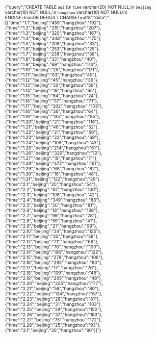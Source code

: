 {"query":"CREATE TABLE `aqi` (\n  `time` varchar(20) NOT NULL,\n  `beijing` varchar(10) NOT NULL,\n  `hangzhou` varchar(10) NOT NULL\n) ENGINE=InnoDB DEFAULT CHARSET=utf8","data":"[{\"time\":\"1.1\",\"beijing\":\"459\",\"hangzhou\":\"192\"},{\"time\":\"1.2\",\"beijing\":\"215\",\"hangzhou\":\"207\"},{\"time\":\"1.3\",\"beijing\":\"320\",\"hangzhou\":\"167\"},{\"time\":\"1.4\",\"beijing\":\"348\",\"hangzhou\":\"175\"},{\"time\":\"1.5\",\"beijing\":\"206\",\"hangzhou\":\"33\"},{\"time\":\"1.6\",\"beijing\":\"253\",\"hangzhou\":\"25\"},{\"time\":\"1.7\",\"beijing\":\"238\",\"hangzhou\":\"38\"},{\"time\":\"1.8\",\"beijing\":\"33\",\"hangzhou\":\"40\"},{\"time\":\"1.9\",\"beijing\":\"69\",\"hangzhou\":\"114\"},{\"time\":\"1.10\",\"beijing\":\"25\",\"hangzhou\":\"171\"},{\"time\":\"1.11\",\"beijing\":\"83\",\"hangzhou\":\"49\"},{\"time\":\"1.12\",\"beijing\":\"45\",\"hangzhou\":\"36\"},{\"time\":\"1.13\",\"beijing\":\"30\",\"hangzhou\":\"56\"},{\"time\":\"1.14\",\"beijing\":\"19\",\"hangzhou\":\"65\"},{\"time\":\"1.15\",\"beijing\":\"64\",\"hangzhou\":\"24\"},{\"time\":\"1.16\",\"beijing\":\"117\",\"hangzhou\":\"71\"},{\"time\":\"1.17\",\"beijing\":\"202\",\"hangzhou\":\"103\"},{\"time\":\"1.18\",\"beijing\":\"36\",\"hangzhou\":\"64\"},{\"time\":\"1.19\",\"beijing\":\"135\",\"hangzhou\":\"85\"},{\"time\":\"1.20\",\"beijing\":\"21\",\"hangzhou\":\"116\"},{\"time\":\"1.21\",\"beijing\":\"46\",\"hangzhou\":\"52\"},{\"time\":\"1.22\",\"beijing\":\"21\",\"hangzhou\":\"66\"},{\"time\":\"1.23\",\"beijing\":\"22\",\"hangzhou\":\"69\"},{\"time\":\"1.24\",\"beijing\":\"108\",\"hangzhou\":\"43\"},{\"time\":\"1.25\",\"beijing\":\"214\",\"hangzhou\":\"61\"},{\"time\":\"1.26\",\"beijing\":\"326\",\"hangzhou\":\"72\"},{\"time\":\"1.27\",\"beijing\":\"19\",\"hangzhou\":\"71\"},{\"time\":\"1.28\",\"beijing\":\"472\",\"hangzhou\":\"61\"},{\"time\":\"1.29\",\"beijing\":\"68\",\"hangzhou\":\"82\"},{\"time\":\"1.30\",\"beijing\":\"16\",\"hangzhou\":\"48\"},{\"time\":\"1.31\",\"beijing\":\"122\",\"hangzhou\":\"29\"},{\"time\":\"2.1\",\"beijing\":\"20\",\"hangzhou\":\"54\"},{\"time\":\"2.2\",\"beijing\":\"62\",\"hangzhou\":\"100\"},{\"time\":\"2.3\",\"beijing\":\"108\",\"hangzhou\":\"42\"},{\"time\":\"2.4\",\"beijing\":\"349\",\"hangzhou\":\"88\"},{\"time\":\"2.5\",\"beijing\":\"20\",\"hangzhou\":\"81\"},{\"time\":\"2.6\",\"beijing\":\"18\",\"hangzhou\":\"136\"},{\"time\":\"2.7\",\"beijing\":\"99\",\"hangzhou\":\"28\"},{\"time\":\"2.8\",\"beijing\":\"59\",\"hangzhou\":\"41\"},{\"time\":\"2.9\",\"beijing\":\"21\",\"hangzhou\":\"99\"},{\"time\":\"2.10\",\"beijing\":\"24\",\"hangzhou\":\"125\"},{\"time\":\"2.11\",\"beijing\":\"30\",\"hangzhou\":\"58\"},{\"time\":\"2.12\",\"beijing\":\"71\",\"hangzhou\":\"69\"},{\"time\":\"2.13\",\"beijing\":\"70\",\"hangzhou\":\"100\"},{\"time\":\"2.14\",\"beijing\":\"196\",\"hangzhou\":\"122\"},{\"time\":\"2.15\",\"beijing\":\"278\",\"hangzhou\":\"106\"},{\"time\":\"2.16\",\"beijing\":\"292\",\"hangzhou\":\"80\"},{\"time\":\"2.17\",\"beijing\":\"17\",\"hangzhou\":\"76\"},{\"time\":\"2.18\",\"beijing\":\"109\",\"hangzhou\":\"48\"},{\"time\":\"2.19\",\"beijing\":\"205\",\"hangzhou\":\"48\"},{\"time\":\"2.20\",\"beijing\":\"205\",\"hangzhou\":\"77\"},{\"time\":\"2.21\",\"beijing\":\"58\",\"hangzhou\":\"80\"},{\"time\":\"2.22\",\"beijing\":\"124\",\"hangzhou\":\"67\"},{\"time\":\"2.23\",\"beijing\":\"28\",\"hangzhou\":\"81\"},{\"time\":\"2.24\",\"beijing\":\"31\",\"hangzhou\":\"103\"},{\"time\":\"2.25\",\"beijing\":\"29\",\"hangzhou\":\"150\"},{\"time\":\"2.26\",\"beijing\":\"37\",\"hangzhou\":\"163\"},{\"time\":\"2.27\",\"beijing\":\"75\",\"hangzhou\":\"172\"},{\"time\":\"2.28\",\"beijing\":\"25\",\"hangzhou\":\"93\"},{\"time\":\"3.1\",\"beijing\":\"30\",\"hangzhou\":\"86\"}]"}